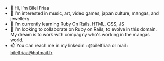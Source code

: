 - 👋 Hi, I’m Bilel Friaa
- 👀 I’m interested in music, art, video games, japan culture, mangas, and jewellery
- 🌱 I’m currently learning Ruby On Rails, HTML, CSS, JS
- 💞️ I’m looking to collaborate on Ruby on Rails, to evolve in this domain. My dream is to work with compagny who's working in the mangas world.
- 📫 You can reach me in my linkedin : @bilelfriaa or mail : bilelfriaa@hotmail.fr

<!---
Bilbo19/Bilbo19 is a ✨ special ✨ repository because its `README.md` (this file) appears on your GitHub profile.
You can click the Preview link to take a look at your changes.
--->
